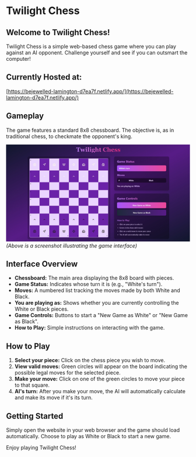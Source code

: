 # Twilight Chess

## Welcome to Twilight Chess!

Twilight Chess is a simple web-based chess game where you can play against an AI opponent. Challenge yourself and see if you can outsmart the computer!

## Currently Hosted at:
[https://bejewelled-lamington-d7ea7f.netlify.app/](https://bejewelled-lamington-d7ea7f.netlify.app/)

## Gameplay

The game features a standard 8x8 chessboard. The objective is, as in traditional chess, to checkmate the opponent's king.

![Screenshot of the Twilight Chess interface](./TwilightChess/Photo/SS1.jpeg)
*(Above is a screenshot illustrating the game interface)*

## Interface Overview

* **Chessboard:** The main area displaying the 8x8 board with pieces.
* **Game Status:** Indicates whose turn it is (e.g., "White's turn").
* **Moves:** A numbered list tracking the moves made by both White and Black.
* **You are playing as:** Shows whether you are currently controlling the White or Black pieces.
* **Game Controls:** Buttons to start a "New Game as White" or "New Game as Black".
* **How to Play:** Simple instructions on interacting with the game.

## How to Play

1.  **Select your piece:** Click on the chess piece you wish to move.
2.  **View valid moves:** Green circles will appear on the board indicating the possible legal moves for the selected piece.
3.  **Make your move:** Click on one of the green circles to move your piece to that square.
4.  **AI's turn:** After you make your move, the AI will automatically calculate and make its move if it's its turn.

## Getting Started

Simply open the website in your web browser and the game should load automatically. Choose to play as White or Black to start a new game.

Enjoy playing Twilight Chess!
